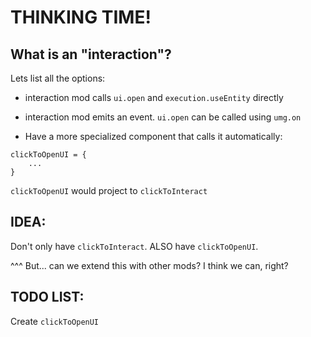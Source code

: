 

# THINKING TIME!


## What is an "interaction"?
Lets list all the options:

- interaction mod calls `ui.open` and `execution.useEntity` directly
- interaction mod emits an event. `ui.open` can be called using `umg.on`

- Have a more specialized component that calls it automatically:
```
clickToOpenUI = {
    ...
}
```
`clickToOpenUI` would project to `clickToInteract`

## IDEA:
Don't only have `clickToInteract`.
ALSO have `clickToOpenUI`.

^^^ But... can we extend this with other mods?
I think we can, right?




## TODO LIST:

Create `clickToOpenUI` 



